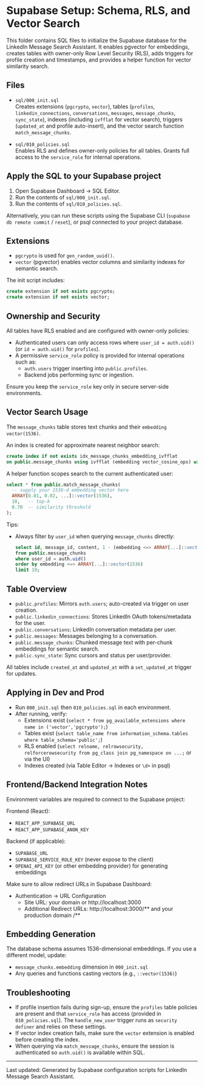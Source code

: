 # Supabase Setup: Schema, RLS, and Vector Search

This folder contains SQL files to initialize the Supabase database for the LinkedIn Message Search Assistant. It enables pgvector for embeddings, creates tables with owner-only Row Level Security (RLS), adds triggers for profile creation and timestamps, and provides a helper function for vector similarity search.

## Files

- `sql/000_init.sql`  
  Creates extensions (`pgcrypto`, `vector`), tables (`profiles`, `linkedin_connections`, `conversations`, `messages`, `message_chunks`, `sync_state`), indexes (including `ivfflat` for vector search), triggers (`updated_at` and profile auto-insert), and the vector search function `match_message_chunks`.

- `sql/010_policies.sql`  
  Enables RLS and defines owner-only policies for all tables. Grants full access to the `service_role` for internal operations.

## Apply the SQL to your Supabase project

1. Open Supabase Dashboard -> SQL Editor.
2. Run the contents of `sql/000_init.sql`.
3. Run the contents of `sql/010_policies.sql`.

Alternatively, you can run these scripts using the Supabase CLI (`supabase db remote commit` / `reset`), or psql connected to your project database.

## Extensions

- `pgcrypto` is used for `gen_random_uuid()`.
- `vector` (pgvector) enables vector columns and similarity indexes for semantic search.

The init script includes:
```sql
create extension if not exists pgcrypto;
create extension if not exists vector;
```

## Ownership and Security

All tables have RLS enabled and are configured with owner-only policies:
- Authenticated users can only access rows where `user_id = auth.uid()` (or `id = auth.uid()` for `profiles`).
- A permissive `service_role` policy is provided for internal operations such as:
  - `auth.users` trigger inserting into `public.profiles`.
  - Backend jobs performing sync or ingestion.

Ensure you keep the `service_role` key only in secure server-side environments.

## Vector Search Usage

The `message_chunks` table stores text chunks and their `embedding vector(1536)`.

An index is created for approximate nearest neighbor search:
```sql
create index if not exists idx_message_chunks_embedding_ivfflat
on public.message_chunks using ivfflat (embedding vector_cosine_ops) with (lists = 100);
```

A helper function scopes search to the current authenticated user:
```sql
select * from public.match_message_chunks(
  -- supply your 1536-d embedding vector here
  ARRAY[0.01, 0.02, ...]::vector(1536),
  10,   -- top-k
  0.70  -- similarity threshold
);
```

Tips:
- Always filter by `user_id` when querying `message_chunks` directly:
  ```sql
  select id, message_id, content, 1 - (embedding <=> ARRAY[...]::vector(1536)) as similarity
  from public.message_chunks
  where user_id = auth.uid()
  order by embedding <=> ARRAY[...]::vector(1536)
  limit 10;
  ```

## Table Overview

- `public.profiles`: Mirrors `auth.users`; auto-created via trigger on user creation.  
- `public.linkedin_connections`: Stores LinkedIn OAuth tokens/metadata for the user.  
- `public.conversations`: LinkedIn conversation metadata per user.  
- `public.messages`: Messages belonging to a conversation.  
- `public.message_chunks`: Chunked message text with per-chunk embeddings for semantic search.  
- `public.sync_state`: Sync cursors and status per user/provider.

All tables include `created_at` and `updated_at` with a `set_updated_at` trigger for updates.

## Applying in Dev and Prod

- Run `000_init.sql` then `010_policies.sql` in each environment.
- After running, verify:
  - Extensions exist (`select * from pg_available_extensions where name in ('vector','pgcrypto');`)
  - Tables exist (`select table_name from information_schema.tables where table_schema='public';`)
  - RLS enabled (`select relname, relrowsecurity, relforcerowsecurity from pg_class join pg_namespace on ...;` or via the UI)
  - Indexes created (via Table Editor -> Indexes or `\d+` in psql)

## Frontend/Backend Integration Notes

Environment variables are required to connect to the Supabase project:

Frontend (React):
- `REACT_APP_SUPABASE_URL`
- `REACT_APP_SUPABASE_ANON_KEY`

Backend (if applicable):
- `SUPABASE_URL`
- `SUPABASE_SERVICE_ROLE_KEY` (never expose to the client)
- `OPENAI_API_KEY` (or other embedding provider) for generating embeddings

Make sure to allow redirect URLs in Supabase Dashboard:
- Authentication -> URL Configuration
  - Site URL: your domain or http://localhost:3000
  - Additional Redirect URLs: http://localhost:3000/** and your production domain /**

## Embedding Generation

The database schema assumes 1536-dimensional embeddings. If you use a different model, update:
- `message_chunks.embedding` dimension in `000_init.sql`
- Any queries and functions casting vectors (e.g., `::vector(1536)`)

## Troubleshooting

- If profile insertion fails during sign-up, ensure the `profiles` table policies are present and that `service_role` has access (provided in `010_policies.sql`). The `handle_new_user` trigger runs as `security definer` and relies on these settings.
- If vector index creation fails, make sure the `vector` extension is enabled before creating the index.
- When querying via `match_message_chunks`, ensure the session is authenticated so `auth.uid()` is available within SQL.

---
Last updated: Generated by Supabase configuration scripts for LinkedIn Message Search Assistant.
